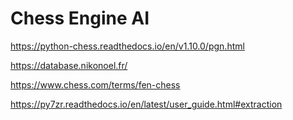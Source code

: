 # Chess Engine AI
https://python-chess.readthedocs.io/en/v1.10.0/pgn.html

https://database.nikonoel.fr/
 
https://www.chess.com/terms/fen-chess

https://py7zr.readthedocs.io/en/latest/user_guide.html#extraction

